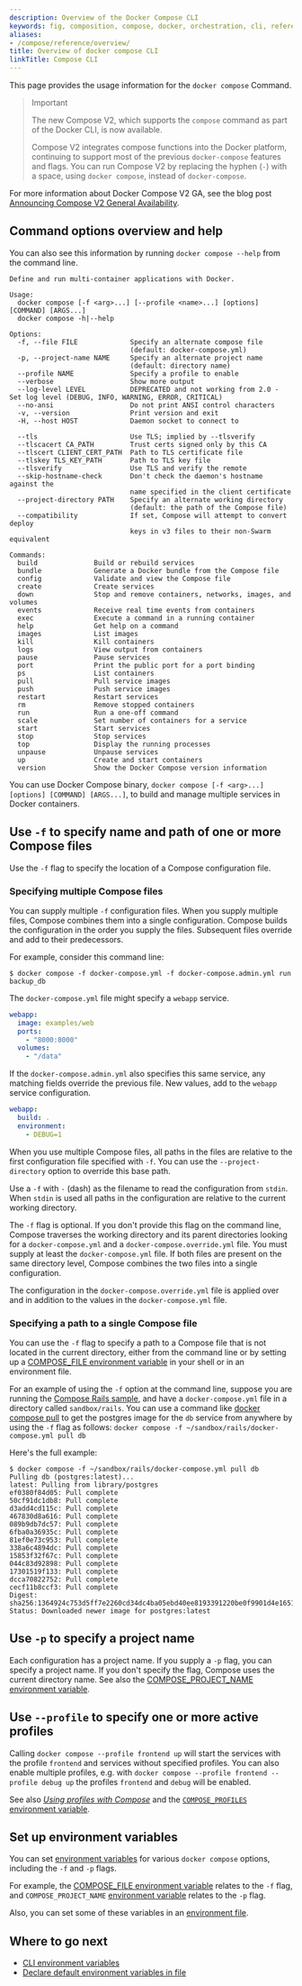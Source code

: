 ```yaml
---
description: Overview of the Docker Compose CLI
keywords: fig, composition, compose, docker, orchestration, cli, reference, docker-compose
aliases:
- /compose/reference/overview/
title: Overview of docker compose CLI
linkTitle: Compose CLI
---
```


This page provides the usage information for the `docker compose` Command.

> Important
>
> The new Compose V2, which supports the `compose` command as part of the Docker
> CLI, is now available.
>
> Compose V2 integrates compose functions into the Docker platform, continuing
> to support most of the previous `docker-compose` features and flags. You can
> run Compose V2 by replacing the hyphen (`-`) with a space, using `docker compose`,
> instead of `docker-compose`.


For more information about Docker Compose V2 GA, see the blog post [Announcing Compose V2 General Availability](https://www.docker.com/blog/announcing-compose-v2-general-availability/).

## Command options overview and help

You can also see this information by running `docker compose --help` from the
command line.

```none
Define and run multi-container applications with Docker.

Usage:
  docker compose [-f <arg>...] [--profile <name>...] [options] [COMMAND] [ARGS...]
  docker compose -h|--help

Options:
  -f, --file FILE             Specify an alternate compose file
                              (default: docker-compose.yml)
  -p, --project-name NAME     Specify an alternate project name
                              (default: directory name)
  --profile NAME              Specify a profile to enable
  --verbose                   Show more output
  --log-level LEVEL           DEPRECATED and not working from 2.0 - Set log level (DEBUG, INFO, WARNING, ERROR, CRITICAL)
  --no-ansi                   Do not print ANSI control characters
  -v, --version               Print version and exit
  -H, --host HOST             Daemon socket to connect to

  --tls                       Use TLS; implied by --tlsverify
  --tlscacert CA_PATH         Trust certs signed only by this CA
  --tlscert CLIENT_CERT_PATH  Path to TLS certificate file
  --tlskey TLS_KEY_PATH       Path to TLS key file
  --tlsverify                 Use TLS and verify the remote
  --skip-hostname-check       Don't check the daemon's hostname against the
                              name specified in the client certificate
  --project-directory PATH    Specify an alternate working directory
                              (default: the path of the Compose file)
  --compatibility             If set, Compose will attempt to convert deploy
                              keys in v3 files to their non-Swarm equivalent

Commands:
  build              Build or rebuild services
  bundle             Generate a Docker bundle from the Compose file
  config             Validate and view the Compose file
  create             Create services
  down               Stop and remove containers, networks, images, and volumes
  events             Receive real time events from containers
  exec               Execute a command in a running container
  help               Get help on a command
  images             List images
  kill               Kill containers
  logs               View output from containers
  pause              Pause services
  port               Print the public port for a port binding
  ps                 List containers
  pull               Pull service images
  push               Push service images
  restart            Restart services
  rm                 Remove stopped containers
  run                Run a one-off command
  scale              Set number of containers for a service
  start              Start services
  stop               Stop services
  top                Display the running processes
  unpause            Unpause services
  up                 Create and start containers
  version            Show the Docker Compose version information
```

You can use Docker Compose binary, `docker compose [-f <arg>...] [options]
[COMMAND] [ARGS...]`, to build and manage multiple services in Docker containers.

## Use `-f` to specify name and path of one or more Compose files

Use the `-f` flag to specify the location of a Compose configuration file.

### Specifying multiple Compose files

You can supply multiple `-f` configuration files. When you supply multiple
files, Compose combines them into a single configuration. Compose builds the
configuration in the order you supply the files. Subsequent files override and
add to their predecessors.

For example, consider this command line:

```console
$ docker compose -f docker-compose.yml -f docker-compose.admin.yml run backup_db
```

The `docker-compose.yml` file might specify a `webapp` service.

```yaml
webapp:
  image: examples/web
  ports:
    - "8000:8000"
  volumes:
    - "/data"
```

If the `docker-compose.admin.yml` also specifies this same service, any matching
fields override the previous file. New values, add to the `webapp` service
configuration.

```yaml
webapp:
  build: .
  environment:
    - DEBUG=1
```

When you use multiple Compose files, all paths in the files are relative to the
first configuration file specified with `-f`. You can use the
`--project-directory` option to override this base path.

Use a `-f` with `-` (dash) as the filename to read the configuration from
`stdin`. When `stdin` is used all paths in the configuration are
relative to the current working directory.

The `-f` flag is optional. If you don't provide this flag on the command line,
Compose traverses the working directory and its parent directories looking for a
`docker-compose.yml` and a `docker-compose.override.yml` file. You must supply
at least the `docker-compose.yml` file. If both files are present on the same
directory level, Compose combines the two files into a single configuration.

The configuration in the `docker-compose.override.yml` file is applied over and
in addition to the values in the `docker-compose.yml` file.

### Specifying a path to a single Compose file

You can use the `-f` flag to specify a path to a Compose file that is not
located in the current directory, either from the command line or by setting up
a [COMPOSE_FILE environment variable](envvars.md#compose_file) in your shell or
in an environment file.

For an example of using the `-f` option at the command line, suppose you are
running the [Compose Rails sample](https://github.com/docker/awesome-compose/tree/master/official-documentation-samples/rails/README.md), and
have a `docker-compose.yml` file in a directory called `sandbox/rails`. You can
use a command like [docker compose pull](../../engine/reference/commandline/compose_pull.md) to get the
postgres image for the `db` service from anywhere by using the `-f` flag as
follows: `docker compose -f ~/sandbox/rails/docker-compose.yml pull db`

Here's the full example:

```console
$ docker compose -f ~/sandbox/rails/docker-compose.yml pull db
Pulling db (postgres:latest)...
latest: Pulling from library/postgres
ef0380f84d05: Pull complete
50cf91dc1db8: Pull complete
d3add4cd115c: Pull complete
467830d8a616: Pull complete
089b9db7dc57: Pull complete
6fba0a36935c: Pull complete
81ef0e73c953: Pull complete
338a6c4894dc: Pull complete
15853f32f67c: Pull complete
044c83d92898: Pull complete
17301519f133: Pull complete
dcca70822752: Pull complete
cecf11b8ccf3: Pull complete
Digest: sha256:1364924c753d5ff7e2260cd34dc4ba05ebd40ee8193391220be0f9901d4e1651
Status: Downloaded newer image for postgres:latest
```

## Use `-p` to specify a project name

Each configuration has a project name. If you supply a `-p` flag, you can
specify a project name. If you don't specify the flag, Compose uses the current
directory name. See also the [COMPOSE_PROJECT_NAME environment variable](envvars.md#compose_project_name).

## Use `--profile` to specify one or more active profiles

Calling `docker compose --profile frontend up` will start the services with the
profile `frontend` and services without specified profiles. You can also enable
multiple profiles, e.g. with `docker compose --profile frontend --profile debug up`
the profiles `frontend` and `debug` will be enabled.

See also [_Using profiles with Compose_](../profiles.md) and the
[`COMPOSE_PROFILES` environment variable](envvars.md#compose_profiles).

## Set up environment variables

You can set [environment variables](envvars.md) for various
`docker compose` options, including the `-f` and `-p` flags.

For example, the [COMPOSE_FILE environment variable](envvars.md#compose_file)
relates to the `-f` flag, and `COMPOSE_PROJECT_NAME`
[environment variable](envvars.md#compose_project_name) relates to the `-p` flag.

Also, you can set some of these variables in an [environment file](../env-file.md).

## Where to go next

* [CLI environment variables](envvars.md)
* [Declare default environment variables in file](../env-file.md)
